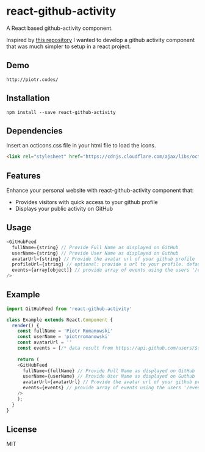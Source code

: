 # react-github-activity
A React based github-activity component.

Inspired by [this repository](https://github.com/caseyscarborough/github-activity) I wanted to develop a github activity component that was much simpler to setup in a react project.

## Demo
`http://piotr.codes/`
## Installation

`npm install --save react-github-activity`

## Dependencies

Insert an octicons.css file in your html file to load the icons.

```html
<link rel="stylesheet" href="https://cdnjs.cloudflare.com/ajax/libs/octicons/3.5.0/octicons.min.css">
```

## Features

Enhance your personal website with react-github-activity component that:
- Provides visitors with quick access to your github profile
- Displays your public activity on GitHub


## Usage

```js
<GitHubFeed
  fullName={string} // Provide Full Name as displayed on GitHub
  userName={string} // Provide User Name as displayed on Guthub
  avatarUrl={string} // Provide the avatar url of your github profile
  profileUrl={string} // optional: provide a url to your profile. default -> https://github.com/${userName}
  events={array[object]} // provide array of events using the users '/events' endpoint of github api
/>
```

## Example

```js
import GitHubFeed from 'react-github-activity'

class Example extends React.Component {
  render() {
    const fullName = 'Piotr Romanowski'
    const userName = 'piotrromanowski'
    const avatarUrl = ''
    const events = [/* data result from https://api.github.com/users/${userName}/events */];
    
    return (
    <GitHubFeed
      fullName={fullName} // Provide Full Name as displayed on GitHub
      userName={userName} // Provide User Name as displayed on Guthub
      avatarUrl={avatarUrl} // Provide the avatar url of your github profile
      events={events} // provide array of events using the users '/events' endpoint of github api
    />
    );
  }
}
```

## License

MIT
